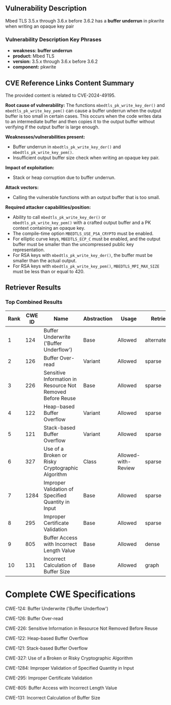 ## Vulnerability Description
Mbed TLS 3.5.x through 3.6.x before 3.6.2 has a **buffer underrun** in pkwrite when writing an opaque key pair

### Vulnerability Description Key Phrases
- **weakness:** **buffer underrun**
- **product:** Mbed TLS
- **version:** 3.5.x through 3.6.x before 3.6.2
- **component:** pkwrite

## CVE Reference Links Content Summary
The provided content is related to CVE-2024-49195.

**Root cause of vulnerability:**
The functions `mbedtls_pk_write_key_der()` and `mbedtls_pk_write_key_pem()` can cause a buffer underrun when the output buffer is too small in certain cases. This occurs when the code writes data to an intermediate buffer and then copies it to the output buffer without verifying if the output buffer is large enough.

**Weaknesses/vulnerabilities present:**
- Buffer underrun in `mbedtls_pk_write_key_der()` and `mbedtls_pk_write_key_pem()`.
- Insufficient output buffer size check when writing an opaque key pair.

**Impact of exploitation:**
- Stack or heap corruption due to buffer underrun.

**Attack vectors:**
- Calling the vulnerable functions with an output buffer that is too small.

**Required attacker capabilities/position:**
- Ability to call `mbedtls_pk_write_key_der()` or `mbedtls_pk_write_key_pem()` with a crafted output buffer and a PK context containing an opaque key.
- The compile-time option `MBEDTLS_USE_PSA_CRYPTO` must be enabled.
- For elliptic curve keys, `MBEDTLS_ECP_C` must be enabled, and the output buffer must be smaller than the uncompressed public key representation.
- For RSA keys with `mbedtls_pk_write_key_der()`, the buffer must be smaller than the actual output.
- For RSA keys with `mbedtls_pk_write_key_pem()`, `MBEDTLS_MPI_MAX_SIZE` must be less than or equal to 420.

## Retriever Results

### Top Combined Results

| Rank | CWE ID | Name | Abstraction | Usage  | Retrievers | Individual Scores |
|------|--------|------|-------------|-------|------------|-------------------|
| 1 | 124 | Buffer Underwrite ('Buffer Underflow') | Base | Allowed | alternate_terms | 1.000 |
| 2 | 126 | Buffer Over-read | Variant | Allowed | sparse | 0.131 |
| 3 | 226 | Sensitive Information in Resource Not Removed Before Reuse | Base | Allowed | sparse | 0.124 |
| 4 | 122 | Heap-based Buffer Overflow | Variant | Allowed | sparse | 0.118 |
| 5 | 121 | Stack-based Buffer Overflow | Variant | Allowed | sparse | 0.116 |
| 6 | 327 | Use of a Broken or Risky Cryptographic Algorithm | Class | Allowed-with-Review | sparse | 0.116 |
| 7 | 1284 | Improper Validation of Specified Quantity in Input | Base | Allowed | sparse | 0.114 |
| 8 | 295 | Improper Certificate Validation | Base | Allowed | sparse | 0.110 |
| 9 | 805 | Buffer Access with Incorrect Length Value | Base | Allowed | dense | 0.489 |
| 10 | 131 | Incorrect Calculation of Buffer Size | Base | Allowed | graph | 0.002 |



# Complete CWE Specifications

CWE-124: Buffer Underwrite ('Buffer Underflow')

CWE-126: Buffer Over-read

CWE-226: Sensitive Information in Resource Not Removed Before Reuse

CWE-122: Heap-based Buffer Overflow

CWE-121: Stack-based Buffer Overflow

CWE-327: Use of a Broken or Risky Cryptographic Algorithm

CWE-1284: Improper Validation of Specified Quantity in Input

CWE-295: Improper Certificate Validation

CWE-805: Buffer Access with Incorrect Length Value

CWE-131: Incorrect Calculation of Buffer Size